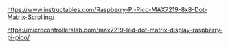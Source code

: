 
https://www.instructables.com/Raspberry-Pi-Pico-MAX7219-8x8-Dot-Matrix-Scrolling/

https://microcontrollerslab.com/max7219-led-dot-matrix-display-raspberry-pi-pico/